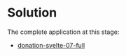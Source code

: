 # Solution

The complete application at this stage:

- [donation-svelte-07-full](https://github.com/wit-hdip-comp-sci-2023/full-stack-lab-previews/tree/master/prj/donation/svelte/donation-svelte-07-full)

